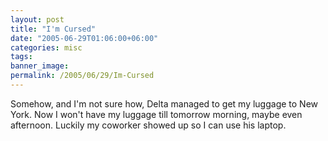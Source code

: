 ```yaml
---
layout: post
title: "I'm Cursed"
date: "2005-06-29T01:06:00+06:00"
categories: misc 
tags: 
banner_image: 
permalink: /2005/06/29/Im-Cursed
---
```


Somehow, and I'm not sure how, Delta managed to get my luggage to New York. Now I won't have my luggage till tomorrow morning, maybe even afternoon. Luckily  my coworker showed up so I can use his laptop.